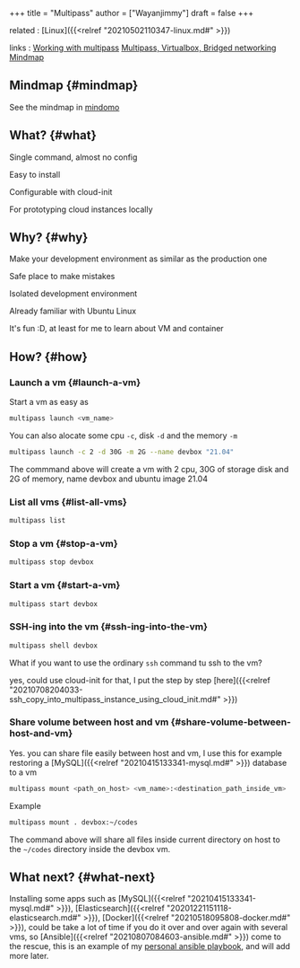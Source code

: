 +++
title = "Multipass"
author = ["Wayanjimmy"]
draft = false
+++

related
: [Linux]({{<relref "20210502110347-linux.md#" >}})

links
: [Working with multipass](https://discourse.ubuntu.com/t/working-with-multipass-instances/8422) [Multipass, Virtualbox, Bridged networking](https://multipass.run/docs/using-virtualbox-in-multipass-macos) [Mindmap](https://www.mindomo.com/mindmap/55ec1b347a924b3d90c6fcd6135d2f2c)


## Mindmap {#mindmap}

See the mindmap in [mindomo](https://www.mindomo.com/mindmap/55ec1b347a924b3d90c6fcd6135d2f2c)


## What? {#what}

Single command, almost no config

Easy to install

Configurable with cloud-init

For prototyping cloud instances locally


## Why? {#why}

Make your development environment as similar as the production one

Safe place to make mistakes

Isolated development environment

Already familiar with Ubuntu Linux

It's fun :D, at least for me to learn about VM and container


## How? {#how}


### Launch a vm {#launch-a-vm}

Start a vm as easy as

```bash
multipass launch <vm_name>
```

You can also alocate some cpu `-c`, disk `-d` and the memory `-m`

```bash
multipass launch -c 2 -d 30G -m 2G --name devbox "21.04"
```

The commmand above will create a vm with 2 cpu, 30G of storage disk and 2G of memory, name devbox and ubuntu image 21.04


### List all vms {#list-all-vms}

```bash
multipass list
```


### Stop a vm {#stop-a-vm}

```bash
multipass stop devbox
```


### Start a vm {#start-a-vm}

```bash
multipass start devbox
```


### SSH-ing into the vm {#ssh-ing-into-the-vm}

```bash
multipass shell devbox
```

What if you want to use the ordinary `ssh` command tu ssh to the vm?

yes, could use cloud-init for that, I put the step by step [here]({{<relref "20210708204033-ssh_copy_into_multipass_instance_using_cloud_init.md#" >}})


### Share volume between host and vm {#share-volume-between-host-and-vm}

Yes. you can share file easily between host and vm, I use this for example restoring a [MySQL]({{<relref "20210415133341-mysql.md#" >}}) database to a vm

```bash
multipass mount <path_on_host> <vm_name>:<destination_path_inside_vm>
```

Example

```bash
multipass mount . devbox:~/codes
```

The command above will share all files inside current directory on host to the `~/codes` directory inside the devbox vm.


## What next? {#what-next}

Installing some apps such as [MySQL]({{<relref "20210415133341-mysql.md#" >}}), [Elasticsearch]({{<relref "20201221151118-elasticsearch.md#" >}}), [Docker]({{<relref "20210518095808-docker.md#" >}}), could be take a lot of time if you do it over and over again with several vms, so [Ansible]({{<relref "20210807084603-ansible.md#" >}}) come to the rescue, this is an example of my [personal ansible playbook](https://gitlab.com/jimboylabs/homelab/-/tree/main/ansible), and will add more later.
